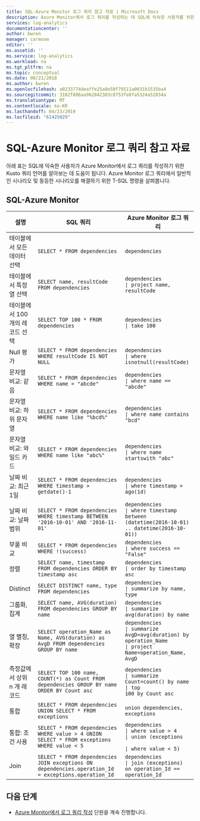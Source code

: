 ```yaml
---
title: SQL-Azure Monitor 로그 쿼리 참고 자료 | Microsoft Docs
description: Azure Monitor에서 로그 쿼리를 작성하는 데 SQL에 익숙한 사용자를 위한 도움말입니다.
services: log-analytics
documentationcenter: ''
author: bwren
manager: carmonm
editor: ''
ms.assetid: ''
ms.service: log-analytics
ms.workload: na
ms.tgt_pltfrm: na
ms.topic: conceptual
ms.date: 08/21/2018
ms.author: bwren
ms.openlocfilehash: a0233774deaffe25a8e59f79511a0031b1535ba4
ms.sourcegitcommit: 3102f886aa962842303c8753fe8fa5324a52834a
ms.translationtype: MT
ms.contentlocale: ko-KR
ms.lasthandoff: 04/23/2019
ms.locfileid: "61425029"
---
```

# <a name="sql-to-azure-monitor-log-query-cheat-sheet"></a>SQL-Azure Monitor 로그 쿼리 참고 자료 

아래 표는 SQL에 익숙한 사용자가 Azure Monitor에서 로그 쿼리를 작성하기 위한 Kusto 쿼리 언어를 알아보는 데 도움이 됩니다. Azure Monitor 로그 쿼리에서 일반적인 시나리오 및 동등한 시나리오를 해결하기 위한 T-SQL 명령을 살펴봅니다.

## <a name="sql-to-azure-monitor"></a>SQL-Azure Monitor

설명                             |SQL 쿼리                                                                                          |Azure Monitor 로그 쿼리
----------------------------------------|---------------------------------------------------------------------------------------------------|----------------------------------------
테이블에서 모든 데이터 선택            |`SELECT * FROM dependencies`                                                                       |<code>dependencies</code>
테이블에서 특정 열 선택    |`SELECT name, resultCode FROM dependencies`                                                        |<code>dependencies <br>&#124; project name, resultCode</code>
테이블에서 100개의 레코드 선택         |`SELECT TOP 100 * FROM dependencies`                                                               |<code>dependencies <br>&#124; take 100</code>
Null 평가                         |`SELECT * FROM dependencies WHERE resultCode IS NOT NULL`                                          |<code>dependencies <br>&#124; where isnotnull(resultCode)</code>
문자열 비교: 같음             |`SELECT * FROM dependencies WHERE name = "abcde"`                                                  |<code>dependencies <br>&#124; where name == "abcde"</code>
문자열 비교: 하위 문자열            |`SELECT * FROM dependencies WHERE name like "%bcd%"`                                                   |<code>dependencies <br>&#124; where name contains "bcd"</code>
문자열 비교: 와일드 카드             |`SELECT * FROM dependencies WHERE name like "abc%"`                                                |<code>dependencies <br>&#124; where name startswith "abc"</code>
날짜 비교: 최근 1일             |`SELECT * FROM dependencies WHERE timestamp > getdate()-1`                                         |<code>dependencies <br>&#124; where timestamp > ago(1d)</code>
날짜 비교: 날짜 범위             |`SELECT * FROM dependencies WHERE timestamp BETWEEN '2016-10-01' AND '2016-11-01'`                 |<code>dependencies <br>&#124; where timestamp between (datetime(2016-10-01) .. datetime(2016-10-01))</code>
부울 비교                      |`SELECT * FROM dependencies WHERE !(success)`                                                      |<code>dependencies <br>&#124; where success == "False" </code>
정렬                                    |`SELECT name, timestamp FROM dependencies ORDER BY timestamp asc`                                  |<code>dependencies <br>&#124; order by timestamp asc </code>
Distinct                                |`SELECT DISTINCT name, type  FROM dependencies`                                                    |<code>dependencies <br>&#124; summarize by name, type </code>
그룹화, 집계                   |`SELECT name, AVG(duration) FROM dependencies GROUP BY name`                                       |<code>dependencies <br>&#124; summarize avg(duration) by name </code>
열 별칭, 확장                  |`SELECT operation_Name as Name, AVG(duration) as AvgD FROM dependencies GROUP BY name`             |<code>dependencies <br>&#124; summarize AvgD=avg(duration) by operation_Name <br>&#124; project Name=operation_Name, AvgD</code>
측정값에서 상위 n 개 레코드                |`SELECT TOP 100 name, COUNT(*) as Count FROM dependencies GROUP BY name ORDER BY Count asc`        |<code>dependencies <br>&#124; summarize Count=count() by name <br>&#124; top 100 by Count asc</code>
통합                                   |`SELECT * FROM dependencies UNION SELECT * FROM exceptions`                                        |<code>union dependencies, exceptions</code>
통합: 조건 사용                  |`SELECT * FROM dependencies WHERE value > 4 UNION SELECT * FROM exceptions WHERE value < 5`                |<code>dependencies <br>&#124; where value > 4 <br>&#124; union (exceptions <br>&#124; where value < 5)</code>
Join                                    |`SELECT * FROM dependencies JOIN exceptions ON dependencies.operation_Id = exceptions.operation_Id`|<code>dependencies <br>&#124; join (exceptions) on operation_Id == operation_Id</code>


## <a name="next-steps"></a>다음 단계

- [Azure Monitor에서 로그 쿼리 작성](get-started-queries.md) 단원을 계속 진행합니다.
